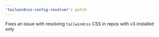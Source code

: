 ```yaml
---
'tailwindcss-config-resolver': patch
---
```


Fixes an issue with resolving `tailwindcss` CSS in repos with v3 installed only
